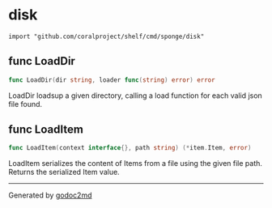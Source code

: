 
# disk
    import "github.com/coralproject/shelf/cmd/sponge/disk"






## func LoadDir
``` go
func LoadDir(dir string, loader func(string) error) error
```
LoadDir loadsup a given directory, calling a load function for each valid
json file found.


## func LoadItem
``` go
func LoadItem(context interface{}, path string) (*item.Item, error)
```
LoadItem serializes the content of Items from a file using the
given file path. Returns the serialized Item value.









- - -
Generated by [godoc2md](http://godoc.org/github.com/davecheney/godoc2md)